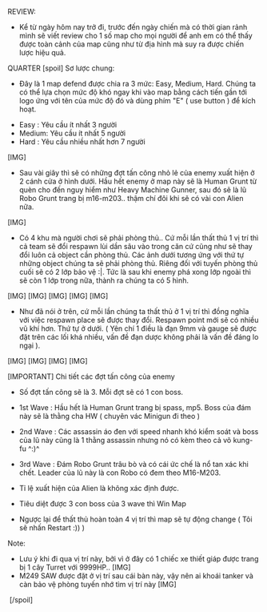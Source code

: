 REVIEW:
- Kể từ ngày hôm nay trở đi, trước đến ngày chiến mà có thời gian rảnh mình sẽ viết review cho 1 số map cho mọi người để anh em có thể thấy được toàn cảnh của map cũng như từ địa hình mà suy ra được chiến lược hiệu quả.

QUARTER
[spoil]
Sơ lược chung:

- Đây là 1 map defend được chia ra 3 mức: Easy, Medium, Hard. Chúng ta có thể lựa chọn mức độ khó ngay khi vào map bằng cách tiến gần tới logo ứng với tên của mức độ đó và dùng phím "E" ( use button ) để kích hoạt.

+ Easy : Yêu cầu ít nhất 3 người
+ Medium: Yêu cầu ít nhất 5 người
+ Hard : Yêu cầu nhiều nhất hơn 7 người

[​IMG]​

- Sau vài giây thì sẽ có những đợt tấn công nhỏ lẻ của enemy xuất hiện ở 2 cánh cửa ở hình dưới. Hầu hết enemy ở map này sẽ là Human Grunt từ quèn cho đến nguy hiểm như Heavy Machine Gunner, sau đó sẽ là lũ Robo Grunt trang bị m16-m203.. thậm chí đôi khi sẽ có vài con Alien nữa.

[​IMG]​

- Có 4 khu mà người chơi sẽ phải phòng thủ.. Cứ mỗi lần thất thủ 1 vị trí thì cả team sẽ đổi respawn lùi dần sâu vào trong căn cứ cũng như sẽ thay đổi luôn cả object cần phòng thủ. Các ảnh dưới tương ứng với thứ tự những object chúng ta sẽ phải phòng thủ. Riêng đối với tuyến phòng thủ cuối sẽ có 2 lớp bảo vệ :|. Tức là sau khi enemy phá xong lớp ngoài thì sẽ còn 1 lớp trong nữa, thành ra chúng ta có 5 hình.

[​IMG]
[​IMG]
[​IMG]
[​IMG]
[​IMG]​

- Như đã nói ở trên, cứ mỗi lần chúng ta thất thủ ở 1 vị trí thì đồng nghĩa với việc respawn place sẽ được thay đổi. Respawn point mới sẽ có nhiều vũ khí hơn. Thứ tự ở dưới. ( Yên chí 1 điều là đạn 9mm và gauge sẽ được đặt trên các lối khá nhiều, vấn đề đạn dược không phải là vấn đề đáng lo ngại ).

[​IMG]
[​IMG]
[​IMG]
[​IMG]​

[IMPORTANT] Chi tiết các đợt tấn công của enemy
* Số đợt tấn công sẽ là 3. Mỗi đợt sẽ có 1 con boss.
- 1st Wave : Hầu hết là Human Grunt trang bị spass, mp5. Boss của đám này sẽ là thằng cha HW ( chuyên vác Minigun đi theo )
- 2nd Wave : Các assassin áo đen với speed nhanh khó kiểm soát và boss của lũ này cũng là 1 thằng assassin nhưng nó có kèm theo cả võ kung-fu ^:)^
- 3rd Wave : Đám Robo Grunt trâu bò và có cái ức chế là nổ tan xác khi chết. Leader của lũ này là con Robo có đem theo M16-M203.

- Tỉ lệ xuất hiện của Alien là không xác định được.
- Tiêu diệt được 3 con boss của 3 wave thì Win Map
- Ngược lại để thất thủ hoàn toàn 4 vị trí thì map sẽ tự động change ( Tôi sẽ nhấn Restart :)) )



Note:
- Lưu ý khi đi qua vị trí này, bởi vì ở đây có 1 chiếc xe thiết giáp được trang bị 1 cây Turret với 9999HP..
[​IMG]​
- M249 SAW được đặt ở vị trí sau cái bàn này, vậy nên ai khoái tanker và càn bảo vệ phòng tuyến nhớ tìm vị trí này
[​IMG]

​
[/spoil] 
